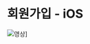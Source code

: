 # 회원가입 - iOS

![영상](https://github.com/codesquad-memeber-2020/signup-1/blob/develop/iOS/SignUpProject.gif)]
